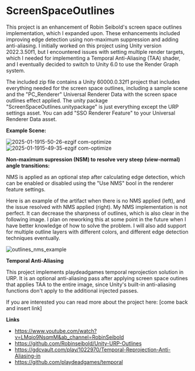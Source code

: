 # ScreenSpaceOutlines
This project is an enhancement of Robin Seibold's screen space outlines implementation, which I expanded upon. These enhancements included improving edge detection using non-maximum suppression and adding anti-aliasing. I initially worked on this project using Unity version 2022.3.50f1, but I encountered issues with setting multiple render targets, which I needed for implementing a Temporal Anti-Aliasing (TAA) shader, and I eventually decided to switch to Unity 6.0 to use the Render Graph system.

The included zip file contains a Unity 60000.0.32f1 project that includes everything needed for the screen space outlines, including a sample scene and the "PC_Renderer" Universal Renderer Data with the screen space outlines effect applied. The unity package "ScreenSpaceOutlines.unitypackage" is just everything except the URP settings asset. You can add "SSO Renderer Feature" to your Universal Renderer Data asset.

**Example Scene:**

![2025-01-1915-50-26-ezgif com-optimize](https://github.com/user-attachments/assets/596df888-3ee6-4d8a-b31a-f181cd75a60d)
![2025-01-1915-49-35-ezgif com-optimize](https://github.com/user-attachments/assets/dfb17cf5-c2c8-4ca3-b07f-2aae0f34afc7)


**Non-maximum supression (NSM) to resolve very steep (view-normal) angle transitions:**

NMS is applied as an optional step after calculating edge detection, which can be enabled or disabled using the "Use NMS" bool in the renderer feature settings.

Here is an example of the artifact when there is no NMS applied (left), and the issue resolved with NMS applied (right). My NMS implementation is not perfect. It can decrease the sharpness of outlines, which is also clear in the following image. I plan on reworking this at some point in the future when I have better knowledge of how to solve the problem. I will also add support for multiple outline layers with different colors, and different edge detection techniques eventually.  

![outlines_nms_example](https://github.com/user-attachments/assets/d45af09b-ce84-496b-96f6-43837e071c89)

**Temporal Anti-Aliasing** 

This project implements playdeadgames temporal reprojection solution in URP. It is an optional anti-aliasing pass after applying screen space outines that applies TAA to the entire image, since Unity's built-in anti-aliasing functions don't apply to the additional injected passes.

If you are interested you can read more about the project here:
[come back and insert link]



**Links**
- https://www.youtube.com/watch?v=LMqio9NsqmM&ab_channel=RobinSeibold
- https://github.com/Robinseibold/Unity-URP-Outlines
- https://gdcvault.com/play/1022970/Temporal-Reprojection-Anti-Aliasing-in
- https://github.com/playdeadgames/temporal
